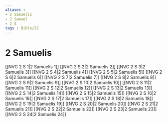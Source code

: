 ```yaml
---
aliases : 
- 2 Samuelis
- 2 Samuel
- 2 S
tags : Bible/2S
---
```


# 2 Samuelis

[[NVG 2 S 1|2 Samuelis 1]]
[[NVG 2 S 2|2 Samuelis 2]]
[[NVG 2 S 3|2 Samuelis 3]]
[[NVG 2 S 4|2 Samuelis 4]]
[[NVG 2 S 5|2 Samuelis 5]]
[[NVG 2 S 6|2 Samuelis 6]]
[[NVG 2 S 7|2 Samuelis 7]]
[[NVG 2 S 8|2 Samuelis 8]]
[[NVG 2 S 9|2 Samuelis 9]]
[[NVG 2 S 10|2 Samuelis 10]]
[[NVG 2 S 11|2 Samuelis 11]]
[[NVG 2 S 12|2 Samuelis 12]]
[[NVG 2 S 13|2 Samuelis 13]]
[[NVG 2 S 14|2 Samuelis 14]]
[[NVG 2 S 15|2 Samuelis 15]]
[[NVG 2 S 16|2 Samuelis 16]]
[[NVG 2 S 17|2 Samuelis 17]]
[[NVG 2 S 18|2 Samuelis 18]]
[[NVG 2 S 19|2 Samuelis 19]]
[[NVG 2 S 20|2 Samuelis 20]]
[[NVG 2 S 21|2 Samuelis 21]]
[[NVG 2 S 22|2 Samuelis 22]]
[[NVG 2 S 23|2 Samuelis 23]]
[[NVG 2 S 24|2 Samuelis 24]]
